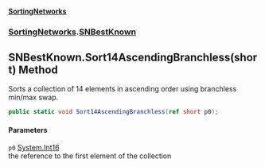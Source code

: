 #### [SortingNetworks](./index.md 'index')
### [SortingNetworks](./SortingNetworks.md 'SortingNetworks').[SNBestKnown](./SortingNetworks-SNBestKnown.md 'SortingNetworks.SNBestKnown')
## SNBestKnown.Sort14AscendingBranchless(short) Method
Sorts a collection of 14 elements in ascending order using branchless min/max swap.  
```csharp
public static void Sort14AscendingBranchless(ref short p0);
```
#### Parameters
<a name='SortingNetworks-SNBestKnown-Sort14AscendingBranchless(short)-p0'></a>
`p0` [System.Int16](https://docs.microsoft.com/en-us/dotnet/api/System.Int16 'System.Int16')  
the reference to the first element of the collection  
  
